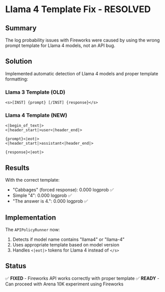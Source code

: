 # Llama 4 Template Fix - RESOLVED

## Summary

The log probability issues with Fireworks were caused by using the wrong prompt template for Llama 4 models, not an API bug.

## Solution

Implemented automatic detection of Llama 4 models and proper template formatting:

### Llama 3 Template (OLD)
```
<s>[INST] {prompt} [/INST] {response}</s>
```

### Llama 4 Template (NEW)
```
<|begin_of_text|>
<|header_start|>user<|header_end|>

{prompt}<|eot|>
<|header_start|>assistant<|header_end|>

{response}<|eot|>
```

## Results

With the correct template:
- "Cabbages" (forced response): 0.000 logprob ✅
- Simple "4": 0.000 logprob ✅  
- "The answer is 4.": 0.000 logprob ✅

## Implementation

The `APIPolicyRunner` now:
1. Detects if model name contains "llama4" or "llama-4"
2. Uses appropriate template based on model version
3. Handles `<|eot|>` tokens for Llama 4 instead of `</s>`

## Status

✅ **FIXED** - Fireworks API works correctly with proper template
✅ **READY** - Can proceed with Arena 10K experiment using Fireworks